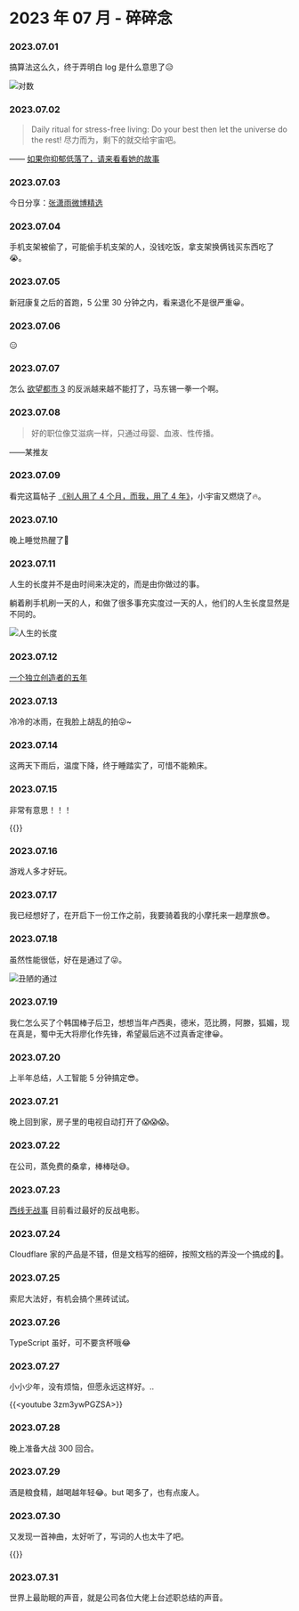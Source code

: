 # 2023 年 07 月 - 碎碎念


### 2023.07.01
搞算法这么久，终于弄明白 log 是什么意思了😥

![对数](https://image.ericzzz.com/2023/07/02/d2d45da0-187a-11ee-be56-0242ac120002.png)

### 2023.07.02
> Daily ritual for stress-free living: Do your best then let the universe do the rest!
> 尽力而为，剩下的就交给宇宙吧。

—— [如果你抑郁低落了，请来看看她的故事](https://mp.weixin.qq.com/s/aJbxgIXZaiPA5LtfdyoKeQ)

### 2023.07.03
今日分享：[张潇雨微博精选](https://rili.zxy.wiki/)

### 2023.07.04
手机支架被偷了，可能偷手机支架的人，没钱吃饭，拿支架换俩钱买东西吃了😭。

### 2023.07.05
新冠康复之后的首跑，5 公里 30 分钟之内，看来退化不是很严重😀。

### 2023.07.06
😑

### 2023.07.07
怎么 [欲望都市 3](https://czzy.pro/movie/2925.html) 的反派越来越不能打了，马东锡一拳一个啊。

### 2023.07.08
> 好的职位像艾滋病一样，只通过母婴、血液、性传播。

——某推友

### 2023.07.09
看完这篇帖子 [《别人用了 4 个月，而我，用了 4 年》](https://leetcode.cn/circle/discuss/vH1sJ2/)，小宇宙又燃烧了🔥。

### 2023.07.10
晚上睡觉热醒了🥵

### 2023.07.11
人生的长度并不是由时间来决定的，而是由你做过的事。

躺着刷手机刷一天的人，和做了很多事充实度过一天的人，他们的人生长度显然是不同的。

![人生的长度](https://image.ericzzz.com/2023/07/11/3f46fc1d-ae25-4dda-88cb-40f7f79afcd5.jpg)

### 2023.07.12
[一个独立创造者的五年](https://mp.weixin.qq.com/s/x6PLSIMn_1qcKnXWPT-J-Q)

### 2023.07.13
冷冷的冰雨，在我脸上胡乱的拍😛~

### 2023.07.14
这两天下雨后，温度下降，终于睡踏实了，可惜不能赖床。

### 2023.07.15
非常有意思！！！

{{<bilibili BV1vh4y1g7af>}}

### 2023.07.16
游戏人多才好玩。

### 2023.07.17
我已经想好了，在开启下一份工作之前，我要骑着我的小摩托来一趟摩旅😎。

### 2023.07.18
虽然性能很低，好在是通过了😜。

![丑陋的通过](https://image.ericzzz.com/2023/07/18/68dfb1bc-a188-4b9b-a58b-8c21afa4ebeb.png)

### 2023.07.19
我仁怎么买了个韩国棒子后卫，想想当年卢西奥，德米，范比腾，阿滕，狐媚，现在真是，蜀中无大将廖化作先锋，希望最后逃不过真香定律😀。

### 2023.07.20
上半年总结，人工智能 5 分钟搞定😎。

### 2023.07.21
晚上回到家，房子里的电视自动打开了😱😱😱。

### 2023.07.22
在公司，蒸免费的桑拿，棒棒哒😅。

### 2023.07.23
[西线无战事](https://movie.douban.com/subject/3042261/) 目前看过最好的反战电影。

### 2023.07.24
Cloudflare 家的产品是不错，但是文档写的细碎，按照文档的弄没一个搞成的😤。

### 2023.07.25
索尼大法好，有机会搞个黑砖试试。

### 2023.07.26
TypeScript 虽好，可不要贪杯哦😂

### 2023.07.27
小小少年，没有烦恼，但愿永远这样好。..

{{<youtube 3zm3ywPGZSA>}}

### 2023.07.28
晚上准备大战 300 回合。

### 2023.07.29
酒是粮食精，越喝越年轻😂。but 喝多了，也有点废人。

### 2023.07.30
又发现一首神曲，太好听了，写词的人也太牛了吧。

{{<youtube GnYcoXCYtmo>}}

### 2023.07.31
世界上最助眠的声音，就是公司各位大佬上台述职总结的声音。
